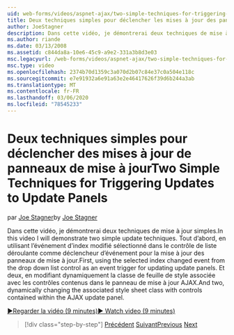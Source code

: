 ```yaml
---
uid: web-forms/videos/aspnet-ajax/two-simple-techniques-for-triggering-updates-to-update-panels
title: Deux techniques simples pour déclencher les mises à jour des panneaux de mise à jour | Microsoft Docs
author: JoeStagner
description: Dans cette vidéo, je démontrerai deux techniques de mise à jour simples. Tout d’abord, en utilisant l’événement d’index modifié sélectionné dans le contrôle de liste déroulante en tant qu’événement trig...
ms.author: riande
ms.date: 03/13/2008
ms.assetid: c844da8a-10e6-45c9-a9e2-331a3b8d3e03
msc.legacyurl: /web-forms/videos/aspnet-ajax/two-simple-techniques-for-triggering-updates-to-update-panels
msc.type: video
ms.openlocfilehash: 2374b70d1359c3a070d2b07c84e37c0a504e118c
ms.sourcegitcommit: e7e91932a6e91a63e2e46417626f39d6b244a3ab
ms.translationtype: MT
ms.contentlocale: fr-FR
ms.lasthandoff: 03/06/2020
ms.locfileid: "78545233"
---
```

# <a name="two-simple-techniques-for-triggering-updates-to-update-panels"></a><span data-ttu-id="790e0-104">Deux techniques simples pour déclencher des mises à jour de panneaux de mise à jour</span><span class="sxs-lookup"><span data-stu-id="790e0-104">Two Simple Techniques for Triggering Updates to Update Panels</span></span>

<span data-ttu-id="790e0-105">par [Joe Stagner](https://github.com/JoeStagner)</span><span class="sxs-lookup"><span data-stu-id="790e0-105">by [Joe Stagner](https://github.com/JoeStagner)</span></span>

<span data-ttu-id="790e0-106">Dans cette vidéo, je démontrerai deux techniques de mise à jour simples.</span><span class="sxs-lookup"><span data-stu-id="790e0-106">In this video I will demonstrate two simple update techniques.</span></span> <span data-ttu-id="790e0-107">Tout d’abord, en utilisant l’événement d’index modifié sélectionné dans le contrôle de liste déroulante comme déclencheur d’événement pour la mise à jour des panneaux de mise à jour.</span><span class="sxs-lookup"><span data-stu-id="790e0-107">First, using the selected index changed event from the drop down list control as an event trigger for updating update panels.</span></span> <span data-ttu-id="790e0-108">Et deux, en modifiant dynamiquement la classe de feuille de style associée avec les contrôles contenus dans le panneau de mise à jour AJAX.</span><span class="sxs-lookup"><span data-stu-id="790e0-108">And two, dynamically changing the associated style sheet class with controls contained within the AJAX update panel.</span></span>

[<span data-ttu-id="790e0-109">&#9654;Regarder la vidéo (9 minutes)</span><span class="sxs-lookup"><span data-stu-id="790e0-109">&#9654; Watch video (9 minutes)</span></span>](https://channel9.msdn.com/Blogs/ASP-NET-Site-Videos/two-simple-techniques-for-triggering-updates-to-update-panels)

> [!div class="step-by-step"]
> <span data-ttu-id="790e0-110">[Précédent](how-do-i-retrieve-values-from-server-side-ajax-controls.md)
> [Suivant](use-aspnet-ajax-cascading-drop-down-control-to-access-a-database.md)</span><span class="sxs-lookup"><span data-stu-id="790e0-110">[Previous](how-do-i-retrieve-values-from-server-side-ajax-controls.md)
[Next](use-aspnet-ajax-cascading-drop-down-control-to-access-a-database.md)</span></span>

